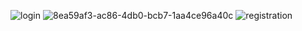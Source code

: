 ![login](https://github.com/AlomgirSoft/TesteFood/assets/120658645/1e47db25-0415-46be-95b9-ab5236cd89b7)
![8ea59af3-ac86-4db0-bcb7-1aa4ce96a40c](https://github.com/AlomgirSoft/TesteFood/assets/120658645/c25647c7-1ae0-42d9-9dc3-8ef546503fc3)
![registration](https://github.com/AlomgirSoft/TesteFood/assets/120658645/e9f674e1-4417-42eb-bb45-6fa92ca4bcf0)

